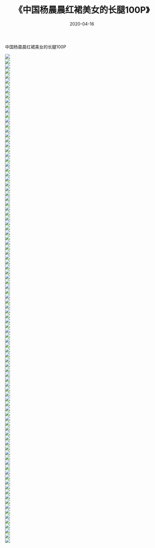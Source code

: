 ﻿---
layout: post
title:  《中国杨晨晨红裙美女的长腿100P》
date:   2020-04-16
img: http://pic.660000.xyz/1:/性感/2020/中国杨晨晨红裙美女的长腿100P/000.jpg
categories: [美女, 清纯, 唯美]
---

中国杨晨晨红裙美女的长腿100P

  ![](http://pic.660000.xyz/1:/性感/2020/中国杨晨晨红裙美女的长腿100P/001.jpg) <br> ![](http://pic.660000.xyz/1:/性感/2020/中国杨晨晨红裙美女的长腿100P/002.jpg) <br> ![](http://pic.660000.xyz/1:/性感/2020/中国杨晨晨红裙美女的长腿100P/003.jpg) <br> ![](http://pic.660000.xyz/1:/性感/2020/中国杨晨晨红裙美女的长腿100P/004.jpg) <br> ![](http://pic.660000.xyz/1:/性感/2020/中国杨晨晨红裙美女的长腿100P/005.jpg) <br> ![](http://pic.660000.xyz/1:/性感/2020/中国杨晨晨红裙美女的长腿100P/006.jpg) <br> ![](http://pic.660000.xyz/1:/性感/2020/中国杨晨晨红裙美女的长腿100P/007.jpg) <br> ![](http://pic.660000.xyz/1:/性感/2020/中国杨晨晨红裙美女的长腿100P/008.jpg) <br> ![](http://pic.660000.xyz/1:/性感/2020/中国杨晨晨红裙美女的长腿100P/009.jpg) <br> ![](http://pic.660000.xyz/1:/性感/2020/中国杨晨晨红裙美女的长腿100P/010.jpg) <br> ![](http://pic.660000.xyz/1:/性感/2020/中国杨晨晨红裙美女的长腿100P/011.jpg) <br> ![](http://pic.660000.xyz/1:/性感/2020/中国杨晨晨红裙美女的长腿100P/012.jpg) <br> ![](http://pic.660000.xyz/1:/性感/2020/中国杨晨晨红裙美女的长腿100P/013.jpg) <br> ![](http://pic.660000.xyz/1:/性感/2020/中国杨晨晨红裙美女的长腿100P/014.jpg) <br> ![](http://pic.660000.xyz/1:/性感/2020/中国杨晨晨红裙美女的长腿100P/015.jpg) <br> ![](http://pic.660000.xyz/1:/性感/2020/中国杨晨晨红裙美女的长腿100P/016.jpg) <br> ![](http://pic.660000.xyz/1:/性感/2020/中国杨晨晨红裙美女的长腿100P/017.jpg) <br> ![](http://pic.660000.xyz/1:/性感/2020/中国杨晨晨红裙美女的长腿100P/018.jpg) <br> ![](http://pic.660000.xyz/1:/性感/2020/中国杨晨晨红裙美女的长腿100P/019.jpg) <br> ![](http://pic.660000.xyz/1:/性感/2020/中国杨晨晨红裙美女的长腿100P/020.jpg) <br> ![](http://pic.660000.xyz/1:/性感/2020/中国杨晨晨红裙美女的长腿100P/021.jpg) <br> ![](http://pic.660000.xyz/1:/性感/2020/中国杨晨晨红裙美女的长腿100P/022.jpg) <br> ![](http://pic.660000.xyz/1:/性感/2020/中国杨晨晨红裙美女的长腿100P/023.jpg) <br> ![](http://pic.660000.xyz/1:/性感/2020/中国杨晨晨红裙美女的长腿100P/024.jpg) <br> ![](http://pic.660000.xyz/1:/性感/2020/中国杨晨晨红裙美女的长腿100P/025.jpg) <br> ![](http://pic.660000.xyz/1:/性感/2020/中国杨晨晨红裙美女的长腿100P/026.jpg) <br> ![](http://pic.660000.xyz/1:/性感/2020/中国杨晨晨红裙美女的长腿100P/027.jpg) <br> ![](http://pic.660000.xyz/1:/性感/2020/中国杨晨晨红裙美女的长腿100P/028.jpg) <br> ![](http://pic.660000.xyz/1:/性感/2020/中国杨晨晨红裙美女的长腿100P/029.jpg) <br> ![](http://pic.660000.xyz/1:/性感/2020/中国杨晨晨红裙美女的长腿100P/030.jpg) <br> ![](http://pic.660000.xyz/1:/性感/2020/中国杨晨晨红裙美女的长腿100P/031.jpg) <br> ![](http://pic.660000.xyz/1:/性感/2020/中国杨晨晨红裙美女的长腿100P/032.jpg) <br> ![](http://pic.660000.xyz/1:/性感/2020/中国杨晨晨红裙美女的长腿100P/033.jpg) <br> ![](http://pic.660000.xyz/1:/性感/2020/中国杨晨晨红裙美女的长腿100P/034.jpg) <br> ![](http://pic.660000.xyz/1:/性感/2020/中国杨晨晨红裙美女的长腿100P/035.jpg) <br> ![](http://pic.660000.xyz/1:/性感/2020/中国杨晨晨红裙美女的长腿100P/036.jpg) <br> ![](http://pic.660000.xyz/1:/性感/2020/中国杨晨晨红裙美女的长腿100P/037.jpg) <br> ![](http://pic.660000.xyz/1:/性感/2020/中国杨晨晨红裙美女的长腿100P/038.jpg) <br> ![](http://pic.660000.xyz/1:/性感/2020/中国杨晨晨红裙美女的长腿100P/039.jpg) <br> ![](http://pic.660000.xyz/1:/性感/2020/中国杨晨晨红裙美女的长腿100P/040.jpg) <br> ![](http://pic.660000.xyz/1:/性感/2020/中国杨晨晨红裙美女的长腿100P/041.jpg) <br> ![](http://pic.660000.xyz/1:/性感/2020/中国杨晨晨红裙美女的长腿100P/042.jpg) <br> ![](http://pic.660000.xyz/1:/性感/2020/中国杨晨晨红裙美女的长腿100P/043.jpg) <br> ![](http://pic.660000.xyz/1:/性感/2020/中国杨晨晨红裙美女的长腿100P/044.jpg) <br> ![](http://pic.660000.xyz/1:/性感/2020/中国杨晨晨红裙美女的长腿100P/045.jpg) <br> ![](http://pic.660000.xyz/1:/性感/2020/中国杨晨晨红裙美女的长腿100P/046.jpg) <br> ![](http://pic.660000.xyz/1:/性感/2020/中国杨晨晨红裙美女的长腿100P/047.jpg) <br> ![](http://pic.660000.xyz/1:/性感/2020/中国杨晨晨红裙美女的长腿100P/048.jpg) <br> ![](http://pic.660000.xyz/1:/性感/2020/中国杨晨晨红裙美女的长腿100P/049.jpg) <br> ![](http://pic.660000.xyz/1:/性感/2020/中国杨晨晨红裙美女的长腿100P/050.jpg) <br> ![](http://pic.660000.xyz/1:/性感/2020/中国杨晨晨红裙美女的长腿100P/051.jpg) <br> ![](http://pic.660000.xyz/1:/性感/2020/中国杨晨晨红裙美女的长腿100P/052.jpg) <br> ![](http://pic.660000.xyz/1:/性感/2020/中国杨晨晨红裙美女的长腿100P/053.jpg) <br> ![](http://pic.660000.xyz/1:/性感/2020/中国杨晨晨红裙美女的长腿100P/054.jpg) <br> ![](http://pic.660000.xyz/1:/性感/2020/中国杨晨晨红裙美女的长腿100P/055.jpg) <br> ![](http://pic.660000.xyz/1:/性感/2020/中国杨晨晨红裙美女的长腿100P/056.jpg) <br> ![](http://pic.660000.xyz/1:/性感/2020/中国杨晨晨红裙美女的长腿100P/057.jpg) <br> ![](http://pic.660000.xyz/1:/性感/2020/中国杨晨晨红裙美女的长腿100P/058.jpg) <br> ![](http://pic.660000.xyz/1:/性感/2020/中国杨晨晨红裙美女的长腿100P/059.jpg) <br> ![](http://pic.660000.xyz/1:/性感/2020/中国杨晨晨红裙美女的长腿100P/060.jpg) <br> ![](http://pic.660000.xyz/1:/性感/2020/中国杨晨晨红裙美女的长腿100P/061.jpg) <br> ![](http://pic.660000.xyz/1:/性感/2020/中国杨晨晨红裙美女的长腿100P/062.jpg) <br> ![](http://pic.660000.xyz/1:/性感/2020/中国杨晨晨红裙美女的长腿100P/063.jpg) <br> ![](http://pic.660000.xyz/1:/性感/2020/中国杨晨晨红裙美女的长腿100P/064.jpg) <br> ![](http://pic.660000.xyz/1:/性感/2020/中国杨晨晨红裙美女的长腿100P/065.jpg) <br> ![](http://pic.660000.xyz/1:/性感/2020/中国杨晨晨红裙美女的长腿100P/066.jpg) <br> ![](http://pic.660000.xyz/1:/性感/2020/中国杨晨晨红裙美女的长腿100P/067.jpg) <br> ![](http://pic.660000.xyz/1:/性感/2020/中国杨晨晨红裙美女的长腿100P/068.jpg) <br> ![](http://pic.660000.xyz/1:/性感/2020/中国杨晨晨红裙美女的长腿100P/069.jpg) <br> ![](http://pic.660000.xyz/1:/性感/2020/中国杨晨晨红裙美女的长腿100P/070.jpg) <br> ![](http://pic.660000.xyz/1:/性感/2020/中国杨晨晨红裙美女的长腿100P/071.jpg) <br> ![](http://pic.660000.xyz/1:/性感/2020/中国杨晨晨红裙美女的长腿100P/072.jpg) <br> ![](http://pic.660000.xyz/1:/性感/2020/中国杨晨晨红裙美女的长腿100P/073.jpg) <br> ![](http://pic.660000.xyz/1:/性感/2020/中国杨晨晨红裙美女的长腿100P/074.jpg) <br> ![](http://pic.660000.xyz/1:/性感/2020/中国杨晨晨红裙美女的长腿100P/075.jpg) <br> ![](http://pic.660000.xyz/1:/性感/2020/中国杨晨晨红裙美女的长腿100P/076.jpg) <br> ![](http://pic.660000.xyz/1:/性感/2020/中国杨晨晨红裙美女的长腿100P/077.jpg) <br> ![](http://pic.660000.xyz/1:/性感/2020/中国杨晨晨红裙美女的长腿100P/078.jpg) <br> ![](http://pic.660000.xyz/1:/性感/2020/中国杨晨晨红裙美女的长腿100P/079.jpg) <br> ![](http://pic.660000.xyz/1:/性感/2020/中国杨晨晨红裙美女的长腿100P/080.jpg) <br> ![](http://pic.660000.xyz/1:/性感/2020/中国杨晨晨红裙美女的长腿100P/081.jpg) <br> ![](http://pic.660000.xyz/1:/性感/2020/中国杨晨晨红裙美女的长腿100P/082.jpg) <br> ![](http://pic.660000.xyz/1:/性感/2020/中国杨晨晨红裙美女的长腿100P/083.jpg) <br> ![](http://pic.660000.xyz/1:/性感/2020/中国杨晨晨红裙美女的长腿100P/084.jpg) <br> ![](http://pic.660000.xyz/1:/性感/2020/中国杨晨晨红裙美女的长腿100P/085.jpg) <br> ![](http://pic.660000.xyz/1:/性感/2020/中国杨晨晨红裙美女的长腿100P/086.jpg) <br> ![](http://pic.660000.xyz/1:/性感/2020/中国杨晨晨红裙美女的长腿100P/087.jpg) <br> ![](http://pic.660000.xyz/1:/性感/2020/中国杨晨晨红裙美女的长腿100P/088.jpg) <br> ![](http://pic.660000.xyz/1:/性感/2020/中国杨晨晨红裙美女的长腿100P/089.jpg) <br> ![](http://pic.660000.xyz/1:/性感/2020/中国杨晨晨红裙美女的长腿100P/090.jpg) <br> ![](http://pic.660000.xyz/1:/性感/2020/中国杨晨晨红裙美女的长腿100P/091.jpg) <br> ![](http://pic.660000.xyz/1:/性感/2020/中国杨晨晨红裙美女的长腿100P/092.jpg) <br> ![](http://pic.660000.xyz/1:/性感/2020/中国杨晨晨红裙美女的长腿100P/093.jpg) <br> ![](http://pic.660000.xyz/1:/性感/2020/中国杨晨晨红裙美女的长腿100P/094.jpg) <br> ![](http://pic.660000.xyz/1:/性感/2020/中国杨晨晨红裙美女的长腿100P/095.jpg) <br> ![](http://pic.660000.xyz/1:/性感/2020/中国杨晨晨红裙美女的长腿100P/096.jpg) <br> ![](http://pic.660000.xyz/1:/性感/2020/中国杨晨晨红裙美女的长腿100P/097.jpg) <br> ![](http://pic.660000.xyz/1:/性感/2020/中国杨晨晨红裙美女的长腿100P/098.jpg) <br> ![](http://pic.660000.xyz/1:/性感/2020/中国杨晨晨红裙美女的长腿100P/099.jpg) <br> ![](http://pic.660000.xyz/1:/性感/2020/中国杨晨晨红裙美女的长腿100P/100.jpg) <br>